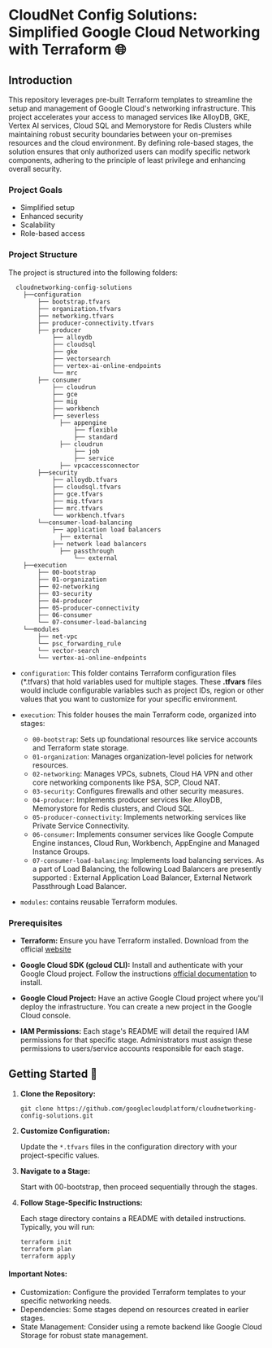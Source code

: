# CloudNet Config Solutions: Simplified Google Cloud Networking with Terraform 🌐

## Introduction

This repository leverages pre-built Terraform templates to streamline the setup and management of Google Cloud's networking infrastructure. This project accelerates your access to managed services like AlloyDB, GKE, Vertex AI services, Cloud SQL and Memorystore for Redis Clusters while maintaining robust security boundaries between your on-premises resources and the cloud environment. By defining role-based stages, the solution ensures that only authorized users can modify specific network components, adhering to the principle of least privilege and enhancing overall security.

### Project Goals

* Simplified setup
* Enhanced security
* Scalability
* Role-based access

### Project Structure
The project is structured into the following folders:

  ```
    cloudnetworking-config-solutions
      ├──configuration
          ├── bootstrap.tfvars
          ├── organization.tfvars
          ├── networking.tfvars
          ├── producer-connectivity.tfvars
          ├── producer
              ├── alloydb
              ├── cloudsql
              ├── gke
              ├── vectorsearch
              ├── vertex-ai-online-endpoints
              └── mrc
          ├── consumer
              ├── cloudrun
              ├── gce
              ├── mig
              ├── workbench
              ├── severless
                ├── appengine
                    ├── flexible
                    ├── standard
                ├── cloudrun
                    ├── job
                    ├── service
                ├── vpcaccessconnector
          ├──security
              ├── alloydb.tfvars
              ├── cloudsql.tfvars
              ├── gce.tfvars
              ├── mig.tfvars
              ├── mrc.tfvars
              └── workbench.tfvars
          └──consumer-load-balancing
              ├── application load balancers
                ├── external
              ├── network load balancers
                ├── passthrough
                    └── external
      ├──execution
          ├── 00-bootstrap
          ├── 01-organization
          ├── 02-networking
          ├── 03-security
          ├── 04-producer
          ├── 05-producer-connectivity
          ├── 06-consumer
          └── 07-consumer-load-balancing
      └──modules
          ├── net-vpc
          └── psc_forwarding_rule
          └── vector-search
          └── vertex-ai-online-endpoints
  ```
* `configuration`: This folder contains Terraform configuration files (*.tfvars) that hold variables used for multiple stages. These **.tfvars** files would include configurable variables such as project IDs, region or other values that you want to customize for your specific environment.

* `execution`: This folder houses the main Terraform code, organized into stages:

  * `00-bootstrap`: Sets up foundational resources like service accounts and Terraform state storage.
  * `01-organization`:  Manages organization-level policies for network resources.
  * `02-networking`: Manages VPCs, subnets, Cloud HA VPN and other core networking components like PSA, SCP, Cloud NAT.
  * `03-security`:  Configures firewalls and other security measures.
  * `04-producer`: Implements producer services like AlloyDB, Memorystore for Redis clusters, and Cloud SQL.
  * `05-producer-connectivity`: Implements networking services like Private Service Connectivity.
  * `06-consumer`: Implements consumer services like Google Compute Engine instances, Cloud Run, Workbench, AppEngine and Managed Instance Groups.
  * `07-consumer-load-balancing`: Implements load balancing services. As a part of Load Balancing, the following Load Balancers are presently supported : External Application Load Balancer, External Network Passthrough Load Balancer.

* `modules`: contains reusable Terraform modules.


### Prerequisites

* **Terraform:** Ensure you have Terraform installed. Download from the official [website](https://www.terraform.io/downloads.html)

* **Google Cloud SDK (gcloud CLI):** Install and authenticate with your Google Cloud project. Follow the instructions [official documentation](https://cloud.google.com/sdk/docs/install) to install.

* **Google Cloud Project:** Have an active Google Cloud project where you'll deploy the infrastructure. You can create a new project in the Google Cloud console.

* **IAM Permissions:** Each stage's README will detail the required IAM permissions for that specific stage. Administrators must assign these permissions to users/service accounts responsible for each stage.

## Getting Started 🚀

1. **Clone the Repository:**

    ```
    git clone https://github.com/googlecloudplatform/cloudnetworking-config-solutions.git
    ```

2. **Customize Configuration:**

    Update the `*.tfvars` files in the configuration directory with your project-specific values.

3. **Navigate to a Stage:**

    Start with 00-bootstrap, then proceed sequentially through the stages.

4. **Follow Stage-Specific Instructions:**

    Each stage directory contains a README with detailed instructions. Typically, you will run:

    ```
    terraform init
    terraform plan
    terraform apply
    ```

#### Important Notes:

* Customization: Configure the provided Terraform templates to your specific networking needs.
* Dependencies: Some stages depend on resources created in earlier stages.
* State Management: Consider using a remote backend like Google Cloud Storage for robust state management.
